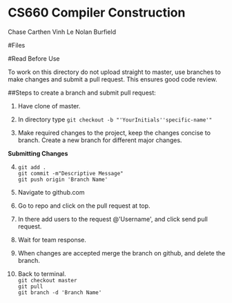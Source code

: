# CS660 Compiler Construction

Chase Carthen
Vinh Le
Nolan Burfield  


#Files


#Read Before Use

To work on this directory do not upload straight to master, use branches to make changes and
submit a pull request. This ensures good code review.

##Steps to create a branch and submit pull request:

1. Have clone of master.

2. In directory type 
  `git checkout -b "'YourInitials''specific-name'"`

3. Make required changes to the project, keep the changes concise to branch. Create a new branch for different major changes.

**Submitting Changes**

4. `git add .`  
  `git commit -m"Descriptive Message"`  
  `git push origin 'Branch Name'`

5. Navigate to github.com

6. Go to repo and click on the pull request at top.

7. In there add users to the request @'Username', and click send pull request.

8. Wait for team response.

9. When changes are accepted merge the branch on github, and delete the branch.

10. Back to terminal.  
  `git checkout master`  
  `git pull`  
  `git branch -d 'Branch Name'`


